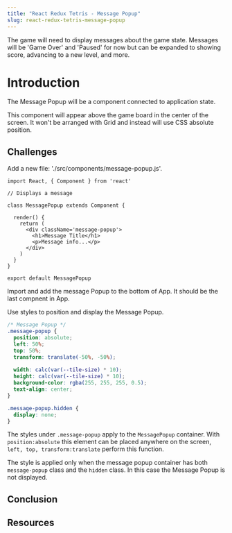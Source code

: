 ```yaml
---
title: "React Redux Tetris - Message Popup"
slug: react-redux-tetris-message-popup
---
```


The game will need to display messages about the game 
state. Messages will be 'Game Over' and 'Paused' for 
now but can be expanded to showing score, advancing 
to a new level, and more. 

# Introduction 

The Message Popup will be a component connected to 
application state. 

This component will appear above the game board in the 
center of the screen. It won't be arranged with Grid
and instead will use CSS absolute position. 

## Challenges

Add a new file: './src/components/message-popup.js'. 

```JSX
import React, { Component } from 'react'

// Displays a message

class MessagePopup extends Component {

  render() {
    return (
      <div className='message-popup'>
        <h1>Message Title</h1>
        <p>Message info...</p>
      </div>
    )
  }
}

export default MessagePopup
```

Import and add the message Popup to the bottom of App. 
It should be the last compnent in App. 

Use styles to position and display the Message Popup. 

```CSS
/* Message Popup */
.message-popup {
  position: absolute;
  left: 50%;
  top: 50%;
  transform: translate(-50%, -50%);
  
  width: calc(var(--tile-size) * 10);
  height: calc(var(--tile-size) * 10);
  background-color: rgba(255, 255, 255, 0.5);
  text-align: center;
}

.message-popup.hidden {
  display: none;
}

```

The styles under `.message-popup` apply to the `MessagePopup`
container. With `position:absolute` this element can be placed 
anywhere on the screen, `left, top, transform:translate` 
perform this function. 

The style is applied only when the message popup container
has both `message-popup` class and the `hidden` class. In this 
case the Message Popup is not displayed. 

## Conclusion


## Resources

 
